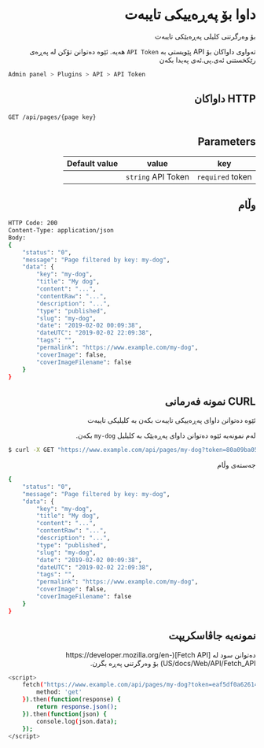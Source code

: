 <div dir="rtl">

# داوا بۆ پەڕەییکی تایبەت
<!-- position: 3 -->

بۆ وەرگرتنی کلیلی پەڕەیێکی تایبەت

تەواوی داواکان بۆ API پێویستی بە `API Token` هەیە. ئێوە دەتوانن تۆکن لە پەڕەی رێکخستنی ئەی.پی.ئەی پەیدا بکەن
</div>

```bash
Admin panel > Plugins > API > API Token
```
<div dir="rtl">
<h2 id="request">HTTP داواکان</h2>
</div>

```bash
GET /api/pages/{page key}
```

<div dir="rtl">
<h2 id="parameters">Parameters</h2>

| key | value | Default value |
|-----|-------|---------------|
| `required` token | `string` API Token | |


<h2 id="response">وڵام</h2>
</div>

```bash
HTTP Code: 200
Content-Type: application/json
Body:
{
	"status": "0",
	"message": "Page filtered by key: my-dog",
	"data": {
		"key": "my-dog",
		"title": "My dog",
		"content": "...",
		"contentRaw": "...",
		"description": "...",
		"type": "published",
		"slug": "my-dog",
		"date": "2019-02-02 00:09:38",
		"dateUTC": "2019-02-02 22:09:38",
		"tags": "",
		"permalink": "https://www.example.com/my-dog",
		"coverImage": false,
		"coverImageFilename": false
	}
}
```

<div dir="rtl">
<h2 id="curl-example">CURL نمونە فەرمانی</h2>
ئێوە دەتوانن داوای پەڕەییکی تایبەت بکەن بە کلیلیکی تایبەت

لەم نمونەیە ئێوە دەتوانن داوای پەڕەیێک بە کلیلیل `my-dog` بکەن.
</div>

```bash
$ curl -X GET "https://www.example.com/api/pages/my-dog?token=80a09ba055b73f68e3c9e7c9ea12b432"
```
<div dir="rtl">
جەستەی وڵام
</div>

```bash
{
	"status": "0",
	"message": "Page filtered by key: my-dog",
	"data": {
		"key": "my-dog",
		"title": "My dog",
		"content": "...",
		"contentRaw": "...",
		"description": "...",
		"type": "published",
		"slug": "my-dog",
		"date": "2019-02-02 00:09:38",
		"dateUTC": "2019-02-02 22:09:38",
		"tags": "",
		"permalink": "https://www.example.com/my-dog",
		"coverImage": false,
		"coverImageFilename": false
	}
}
```

<div dir="rtl">
<h2 id="javascript-example">نمونەیە جاڤاسکریپت</h2>
دەتوانن سود لە  [Fetch API](https://developer.mozilla.org/en-US/docs/Web/API/Fetch_API) بۆ وەرگرتنی پەڕە بگرن.
</div>

```bash
<script>
	fetch("https://www.example.com/api/pages/my-dog?token=eaf5df0a626145cc6d37b76f3eccc826", {
		method: 'get'
	}).then(function(response) {
		return response.json();
	}).then(function(json) {
		console.log(json.data);
	});
</script>
```
